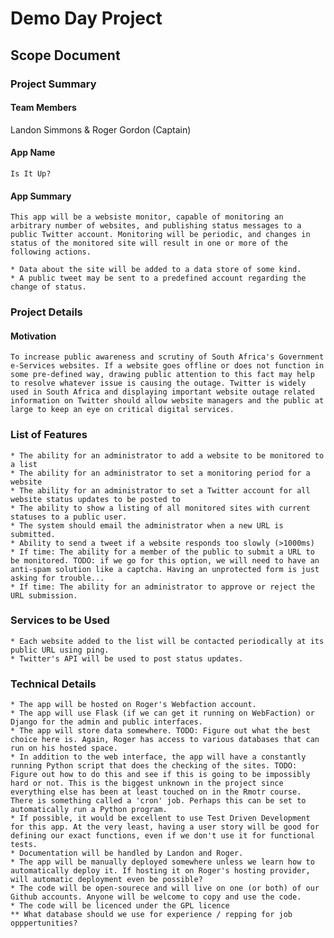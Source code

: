 # Demo Day Project
## Scope Document
### Project Summary
#### Team Members
Landon Simmons & Roger Gordon (Captain)
#### App Name
    Is It Up?
#### App Summary
    This app will be a websiste monitor, capable of monitoring an arbitrary number of websites, and publishing status messages to a public Twitter account. Monitoring will be periodic, and changes in status of the monitored site will result in one or more of the following actions.

    * Data about the site will be added to a data store of some kind.
    * A public tweet may be sent to a predefined account regarding the change of status.

### Project Details
#### Motivation
    To increase public awareness and scrutiny of South Africa's Government e-Services websites. If a website goes offline or does not function in some pre-defined way, drawing public attention to this fact may help to resolve whatever issue is causing the outage. Twitter is widely used in South Africa and displaying important website outage related information on Twitter should allow website managers and the public at large to keep an eye on critical digital services.

### List of Features
    * The ability for an administrator to add a website to be monitored to a list
    * The ability for an administrator to set a monitoring period for a website
    * The ability for an administrator to set a Twitter account for all website status updates to be posted to
    * The ability to show a listing of all monitored sites with current statuses to a public user.
    * The system should email the administrator when a new URL is submitted.
    * Ability to send a tweet if a website responds too slowly (>1000ms)
    * If time: The ability for a member of the public to submit a URL to be monitored. TODO: if we go for this option, we will need to have an anti-spam solution like a captcha. Having an unprotected form is just asking for trouble...
    * If time: The ability for an administrator to approve or reject the URL submission.

### Services to be Used
    * Each website added to the list will be contacted periodically at its public URL using ping.
    * Twitter's API will be used to post status updates.

### Technical Details
    * The app will be hosted on Roger's Webfaction account.
    * The app will use Flask (if we can get it running on WebFaction) or Django for the admin and public interfaces. 
    * The app will store data somewhere. TODO: Figure out what the best choice here is. Again, Roger has access to various databases that can run on his hosted space.
    * In addition to the web interface, the app will have a constantly running Python script that does the checking of the sites. TODO: Figure out how to do this and see if this is going to be impossibly hard or not. This is the biggest unknown in the project since everything else has been at least touched on in the Rmotr course. There is something called a 'cron' job. Perhaps this can be set to automatically run a Python program.
    * If possible, it would be excellent to use Test Driven Development for this app. At the very least, having a user story will be good for defining our exact functions, even if we don't use it for functional tests.
    * Documentation will be handled by Landon and Roger.
    * The app will be manually deployed somewhere unless we learn how to automatically deploy it. If hosting it on Roger's hosting provider, will automatic deployment even be possible?
    * The code will be open-sourece and will live on one (or both) of our Github accounts. Anyone will be welcome to copy and use the code.
    * The code will be licenced under the GPL licence
    ** What database should we use for experience / repping for job opppertunities?